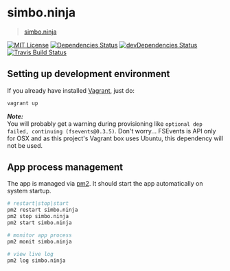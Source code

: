 simbo.ninja
===========

  > [simbo.ninja](http://simbo.ninja)

[![MIT License](http://img.shields.io/:license-mit-blue.svg?style=flat-square)](http://simbo.mit-license.org)
[![Dependencies Status](https://img.shields.io/david/simbo/simbo.ninja.svg?style=flat-square)](https://david-dm.org/simbo/simbo.ninja)
[![devDependencies Status](https://img.shields.io/david/dev/simbo/simbo.ninja.svg?style=flat-square)](https://david-dm.org/simbo/simbo.ninja#info=devDependencies)
[![Travis Build Status](https://img.shields.io/travis/simbo/simbo.ninja/master.svg?style=flat-square)](https://travis-ci.org/simbo/simbo.ninja)


## Setting up development environment

If you already have installed [Vagrant](https://www.vagrantup.com/), just do:

``` bash
vagrant up
```

***Note:***  
You will probably get a warning during provisioning like
`optional dep failed, continuing (fsevents@0.3.5)`.
Don't worry... FSEvents is API only for OSX and as this project's Vagrant box uses
Ubuntu, this dependency will not be used.


## App process management

The app is managed via [pm2](https://github.com/Unitech/pm2). It should start the app automatically on system startup.

``` bash
# restart|stop|start
pm2 restart simbo.ninja
pm2 stop simbo.ninja
pm2 start simbo.ninja

# monitor app process
pm2 monit simbo.ninja

# view live log
pm2 log simbo.ninja
```
